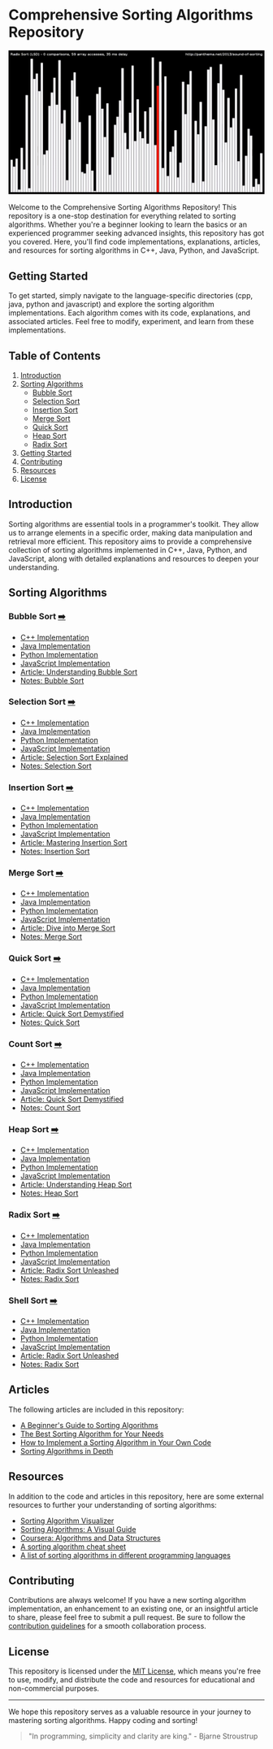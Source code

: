 # Comprehensive Sorting Algorithms Repository

![Sorting Algorithms](Notes\RadixSortLSD.GIF)

Welcome to the Comprehensive Sorting Algorithms Repository! This repository is a one-stop destination for everything related to sorting algorithms. Whether you're a beginner looking to learn the basics or an experienced programmer seeking advanced insights, this repository has got you covered. Here, you'll find code implementations, explanations, articles, and resources for sorting algorithms in C++, Java, Python, and JavaScript.

## Getting Started

To get started, simply navigate to the language-specific directories (cpp, java, python and javascript) and explore the sorting algorithm implementations. Each algorithm comes with its code, explanations, and associated articles. Feel free to modify, experiment, and learn from these implementations.

## Table of Contents

1. [Introduction](#introduction)
2. [Sorting Algorithms](#sorting-algorithms)
   - [Bubble Sort](#bubble-sort)
   - [Selection Sort](#selection-sort)
   - [Insertion Sort](#insertion-sort)
   - [Merge Sort](#merge-sort)
   - [Quick Sort](#quick-sort)
   - [Heap Sort](#heap-sort)
   - [Radix Sort](#radix-sort)
3. [Getting Started](#getting-started)
4. [Contributing](#contributing)
5. [Resources](#resources)
6. [License](#license)

## Introduction

Sorting algorithms are essential tools in a programmer's toolkit. They allow us to arrange elements in a specific order, making data manipulation and retrieval more efficient. This repository aims to provide a comprehensive collection of sorting algorithms implemented in C++, Java, Python, and JavaScript, along with detailed explanations and resources to deepen your understanding.

## Sorting Algorithms

### Bubble Sort [➡️](https://en.wikipedia.org/wiki/Bubble_sort)

- [C++ Implementation](CPP/bubble_sort.cpp)
- [Java Implementation](Java/BubbleSort.java)
- [Python Implementation](Python/bubble_sort.py)
- [JavaScript Implementation](Javascript/bubble_sort.js)
- [Article: Understanding Bubble Sort](Articles/bubble_sort.md)
- [Notes: Bubble Sort](Notes\BubbleSort.md)
 
### Selection Sort [➡️](https://en.wikipedia.org/wiki/Selection_sort)

- [C++ Implementation](CPP/selection_sort.cpp)
- [Java Implementation](Java/SelectionSort.java)
- [Python Implementation](Python/selection_sort.py)
- [JavaScript Implementation](Javascript/selection_sort.js)
- [Article: Selection Sort Explained](Articles/selection_sort.md)
- [Notes: Selection Sort](Notes\SelectionSort.md)

### Insertion Sort [➡️](https://en.wikipedia.org/wiki/Insertion_sort)

- [C++ Implementation](CPP/insertion_sort.cpp)
- [Java Implementation](Java/InsertionSort.java)
- [Python Implementation](Python/insertion_sort.py)
- [JavaScript Implementation](Javascript/insertion_sort.js)
- [Article: Mastering Insertion Sort](Articles/insertion_sort.md)
- [Notes: Insertion Sort](Notes\InsertionSort.md)

### Merge Sort [➡️](https://en.wikipedia.org/wiki/Merge_sort)

- [C++ Implementation](CPP/merge_sort.cpp)
- [Java Implementation](Java/MergeSort.java)
- [Python Implementation](Python/merge_sort.py)
- [JavaScript Implementation](Javascript/merge_sort.js)
- [Article: Dive into Merge Sort](Articles/merge_sort.md)
- [Notes: Merge Sort](Notes\MergeSort.md)

### Quick Sort [➡️](https://en.wikipedia.org/wiki/Quicksort)

- [C++ Implementation](CPP/quick_sort.cpp)
- [Java Implementation](Java/QuickSort.java)
- [Python Implementation](Python/quick_sort.py)
- [JavaScript Implementation](Javascript/quick_sort.js)
- [Article: Quick Sort Demystified](Articles/quick_sort.md)
- [Notes: Quick Sort](Notes\QuickSort.md)


### Count Sort [➡️](https://en.wikipedia.org/wiki/Counting_sort)

- [C++ Implementation](CPP/CountSort.cpp)
- [Java Implementation](Java/CountSort.java)
- [Python Implementation](Python/CountSort.py)
- [JavaScript Implementation](Javascript/CountSort.js)
- [Article: Quick Sort Demystified](Articles/CountSort.md)
- [Notes: Count Sort](Notes\CountSort.md)

### Heap Sort [➡️](https://en.wikipedia.org/wiki/Heapsort)

- [C++ Implementation](CPP/HeapSort.cpp)
- [Java Implementation](Java/HeapSort.java)
- [Python Implementation](Python/HeapSort.py)
- [JavaScript Implementation](Javascript/heapSort.js)
- [Article: Understanding Heap Sort](Articles/HeapSort.md)
- [Notes: Heap Sort](Notes\HeapSort.md)

### Radix Sort [➡️](https://en.wikipedia.org/wiki/Radix_sort)

- [C++ Implementation](CPP/radix_sort.cpp)
- [Java Implementation](Java/RadixSort.java)
- [Python Implementation](Python/radix_sort.py)
- [JavaScript Implementation](Javascript/radix_sort.js)
- [Article: Radix Sort Unleashed](Articles/radix_sort.md)
- [Notes: Radix Sort](Notes\RadixSort.md)


### Shell Sort [➡️](https://en.wikipedia.org/wiki/Shell_sort)

- [C++ Implementation](CPP/ShellSort.cpp)
- [Java Implementation](Java/ShellSort.java)
- [Python Implementation](Python/ShellSort.py)
- [JavaScript Implementation](Javascript/ShellSort.js)
- [Article: Radix Sort Unleashed](Articles/ShellSort.md)
- [Notes: Radix Sort](Notes\ShellSort.md)

## Articles

The following articles are included in this repository:

- [A Beginner's Guide to Sorting Algorithms](https://www.tutorialspoint.com/sorting_algorithms/sorting_algorithms_tutorial.htm)
- [The Best Sorting Algorithm for Your Needs](https://www.toptal.com/algorithms/sorting-algorithms)
- [How to Implement a Sorting Algorithm in Your Own Code](https://www.geeksforgeeks.org/implementing-sorting-algorithms-in-python/)
- [Sorting Algorithms in Depth](https://www.coursera.org/specializations/sorting-algorithms)

## Resources

In addition to the code and articles in this repository, here are some external resources to further your understanding of sorting algorithms:

- [Sorting Algorithm Visualizer](https://visualgo.net/en/sorting)
- [Sorting Algorithms: A Visual Guide](https://www.toptal.com/developers/sorting-algorithms)
- [Coursera: Algorithms and Data Structures](https://www.coursera.org/specializations/algorithms)
- [A sorting algorithm cheat sheet](https://www.cs.usfca.edu/~galles/visualization/Sorting.html)
- [A list of sorting algorithms in different programming languages](https://en.wikipedia.org/wiki/Sorting_algorithm#Implementations_in_programming_languages)

## Contributing

Contributions are always welcome! If you have a new sorting algorithm implementation, an enhancement to an existing one, or an insightful article to share, please feel free to submit a pull request. Be sure to follow the [contribution guidelines](CONTRIBUTING.md) for a smooth collaboration process.

## License

This repository is licensed under the [MIT License](LICENSE), which means you're free to use, modify, and distribute the code and resources for educational and non-commercial purposes.

---

We hope this repository serves as a valuable resource in your journey to mastering sorting algorithms. Happy coding and sorting!

> "In programming, simplicity and clarity are king." - Bjarne Stroustrup

